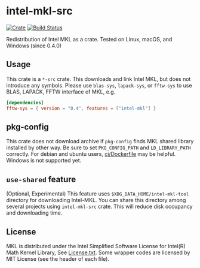 # intel-mkl-src
[![Crate](http://meritbadge.herokuapp.com/intel-mkl-src)](https://crates.io/crates/intel-mkl-src)
[![Build Status](https://dev.azure.com/rust-math/intel-mkl-src/_apis/build/status/rust-math.intel-mkl-src?branchName=master)](https://dev.azure.com/rust-math/intel-mkl-src/_build/latest?definitionId=1&branchName=master)

Redistribution of Intel MKL as a crate. Tested on Linux, macOS, and Windows (since 0.4.0)

## Usage

This crate is a `*-src` crate. This downloads and link Intel MKL, but does not introduce any symbols.
Please use `blas-sys`, `lapack-sys`, or `fftw-sys` to use BLAS, LAPACK, FFTW interface of MKL, e.g.

```toml
[dependencies]
fftw-sys = { version = "0.4", features = ["intel-mkl"] }
```

## pkg-config

This crate does not download archive if `pkg-config` finds MKL shared library installed by other way.
Be sure to set `PKG_CONFIG_PATH` and `LD_LIBRARY_PATH` correctly.
For debian and ubuntu users, [ci/Dockerfile](ci/Dockerfile) may be helpful.
Windows is not supported yet.

## `use-shared` feature

(Optional, Experimental) This feature uses `$XDG_DATA_HOME/intel-mkl-tool` directory for downloading Intel-MKL.
You can share this directory among several projects using `intel-mkl-src` crate.
This will reduce disk occupancy and downloading time.

## License
MKL is distributed under the Intel Simplified Software License for Intel(R) Math Kernel Library, See [License.txt](License.txt).
Some wrapper codes are licensed by MIT License (see the header of each file).
